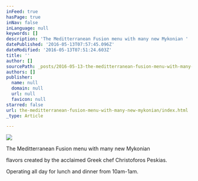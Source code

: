 ```yaml
---
inFeed: true
hasPage: true
inNav: false
inLanguage: null
keywords: []
description: 'The Meditterranean Fusion menu with many new Mykonian '
datePublished: '2016-05-13T07:57:45.096Z'
dateModified: '2016-05-13T07:51:24.603Z'
title: ''
author: []
sourcePath: _posts/2016-05-13-the-meditterranean-fusion-menu-with-many-new-mykonian.md
authors: []
publisher:
  name: null
  domain: null
  url: null
  favicon: null
starred: false
url: the-meditterranean-fusion-menu-with-many-new-mykonian/index.html
_type: Article

---
```

![](https://the-grid-user-content.s3-us-west-2.amazonaws.com/ddd3e933-ab9e-4ca8-8788-5daf40959b45.jpg)

The Meditterranean Fusion menu with many new Mykonian 

flavors created by the acclaimed Greek chef Christoforos Peskias.

Operating all day for lunch and dinner from 10am-1am.